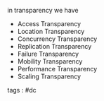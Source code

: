in transparency we have 
- Access Transparency
- Location Transparency
- Concurrency Transparency
- Replication Transparency
- Failure Transparency
- Mobility Transparency
- Performance Transparency
- Scaling Transparency












tags : #dc 
